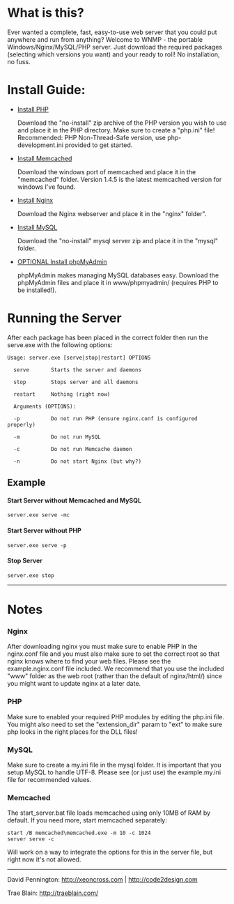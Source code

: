 # What is this?

Ever wanted a complete, fast, easy-to-use web server that you could put anywhere and run from anything? Welcome to WNMP - the portable Windows/Nginx/MySQL/PHP server. Just download the required packages (selecting which versions you want) and your ready to roll! No installation, no fuss.


# Install Guide:

-   [Install PHP](http://windows.php.net/download/)

    Download the "no-install" zip archive of the PHP version you wish to use and place it in the PHP directory. Make sure to create a "php.ini" file! Recommended: PHP Non-Thread-Safe version, use php-development.ini provided to get started.
-   [Install Memcached](http://blog.elijaa.org/index.php?post/2010/08/25/Memcached-1.4.5-for-Windows)

    Download the windows port of memcached and place it in the "memcached" folder. Version 1.4.5 is the latest memcached version for windows I've found.
-   [Install Nginx](http://nginx.org/)

    Download the Nginx webserver and place it in the "nginx" folder".
-   [Install MySQL](http://dev.mysql.com/downloads/mysql/)

    Download the "no-install" mysql server zip and place it in the "mysql" folder.
-   [OPTIONAL Install phpMyAdmin](http://www.phpmyadmin.net)
    
    phpMyAdmin makes managing MySQL databases easy. Download the phpMyAdmin files and place it in www/phpmyadmin/ (requires PHP to be installed!).

# Running the Server

After each package has been placed in the correct folder then run the serve.exe with the following options:

    Usage: server.exe [serve|stop|restart] OPTIONS

      serve       Starts the server and daemons

      stop        Stops server and all daemons

      restart     Nothing (right now)

      Arguments (OPTIONS):

      -p          Do not run PHP (ensure nginx.conf is configured properly)

      -m          Do not run MySQL

      -c          Do not run Memcache daemon

      -n          Do not start Nginx (but why?)

## Example

#### Start Server without Memcached and MySQL

    server.exe serve -mc

#### Start Server without PHP

    server.exe serve -p
    
#### Stop Server

    server.exe stop

---

# Notes

### Nginx

After downloading nginx you must make sure to enable PHP in the nginx.conf file and you must also make sure to set the correct root so that nginx knows where to find your web files. Please see the example.nginx.conf file included. We recommend that you use the included "www" folder as the web root (rather than the default of nginx/html/) since you might want to update nginx at a later date.

### PHP

Make sure to enabled your required PHP modules by editing the php.ini file. You might also need to set the "extension_dir" param to "ext" to make sure php looks in the right places for the DLL files!

### MySQL

Make sure to create a my.ini file in the mysql folder. It is important that you setup MySQL to handle UTF-8. Please see (or just use) the example.my.ini file for recommended values.

### Memcached

The start_server.bat file loads memcached using only 10MB of RAM by default. If you need more, start memcached separately:

    start /B memcached\memcached.exe -m 10 -c 1024
    server serve -c

Will work on a way to integrate the options for this in the server file, but right now it's not allowed.

---

David Pennington: <http://xeoncross.com> | <http://code2design.com>

Trae Blain: <http://traeblain.com/>